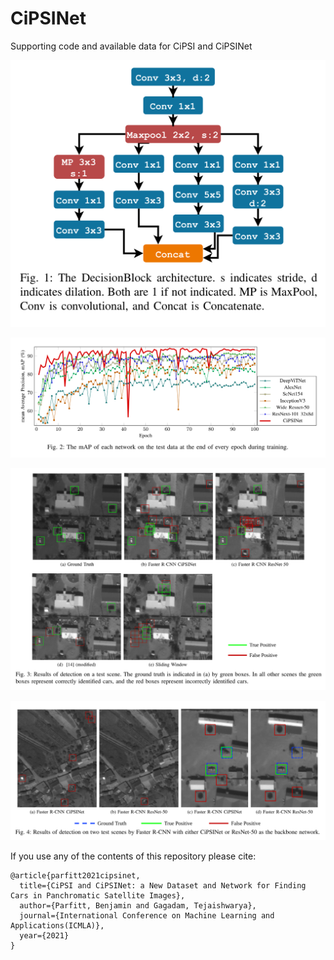 # CiPSINet
Supporting code and available data for CiPSI and CiPSINet

![](figures/Fig1.png)


![](figures/Fig2.png)


![](figures/Fig3.png)


![](figures/Fig4.png)


If you use any of the contents of this repository please cite:

```
@article{parfitt2021cipsinet,
  title={CiPSI and CiPSINet: a New Dataset and Network for Finding Cars in Panchromatic Satellite Images},
  author={Parfitt, Benjamin and Gagadam, Tejaishwarya},
  journal={International Conference on Machine Learning and Applications(ICMLA)},
  year={2021}
}
```
